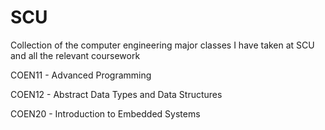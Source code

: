 # SCU
Collection of the computer engineering major classes I have taken at SCU and all the relevant coursework

COEN11 - Advanced Programming

COEN12 - Abstract Data Types and Data Structures

COEN20 - Introduction to Embedded Systems
